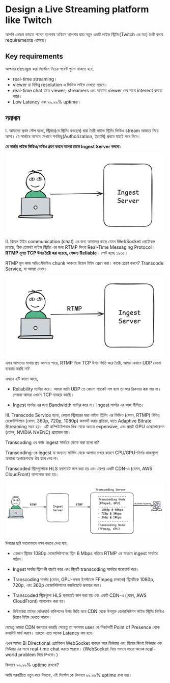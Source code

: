 # Design a Live Streaming platform like Twitch

আপনি এরকম ভাবতে পারেন আপনার অফিসে আপনার দ্বারা নতুন একটি লাইভ স্ট্রিমিং(Twitch এর মত) তৈরী করার requirements এসেছে।

## Key requirements

আপনার design করা সিস্টেমে নিচের পয়েন্ট গুলো থাকতে হবে,

- real-time streaming।
- viewer রা বিভিন্ন resolution এ ভিডিও লাইভ দেখতে পারবে।
- real-time chat যাতে viewer; streamers এবং অন্যান্য viewer দের সাথে interect করতে পারে।
- Low Latency এবং ৯৯.৯৯% uptime।

## সমাধান

I. আমাদের প্রথম স্টেপ হচ্ছে, স্ট্রিমার(যে স্ট্রিমিং করছেন) দ্বারা তৈরী লাইভ স্ট্রিমিং ভিডিও stream আকারে নিয়ে আসা। যে সার্ভারে আসবে সেখানে সবকিছু(Authorization, ইত্যাদি) প্রথমে যাচাই করে নিবে।

**যে সার্ভার লাইভ ভিডিও/অডিও গ্রহণ করবে আমরা তাকে Ingest Server বলবো**।

<p align="center">
  <img src="./images/ls-1.png" alt="ls-1">
</p>

II. রিয়েল টাইম communication (chat) এর জন্য আমাদের কাছে যেমন WebSocket প্রোটোকল রয়েছে, ঠিক তেমনই লাইভ স্ট্রিমিং এর জন্য RTMP কিংবা Real-Time Messaging Protocol। **RTMP মূলত TCP উপর তৈরী করা হয়েছে, সেজন্য Reliable**। পোর্ট হচ্ছে ১৯৩৫।

RTMP মূল কাজ অডিও/ভিডিও chunk আকারে রিয়েল টাইম প্রেরণ করা। কাকে প্রেরণ করবে? Transcode Service, যা আমরা দেখব।

<p align="center">
  <img src="./images/ls-2.png" alt="ls-2">
</p>

এখন আমাদের মাথায় প্রশ্ন আসতে পারে, RTMP নিজে TCP উপর ভিত্তি করে তৈরী, আমরা এখানে UDP কেনো ব্যবহার করছি না?

এখানে ২টি কারণ আছে,

- Reliability ম্যাটার করে। আমরা জানি UDP তে কোনো প্যাকেট লস হলে তা আর রিকভার করা যায় না। সেজন্য আমরা এখানে TCP ব্যবহার করছি।

- Ingest সার্ভার এর জন্য Bandwidth ম্যাটার করে না। Ingest সার্ভার এর কাজ সীমিত।

III. Transcode Service হলো, কোনো স্ট্রিমারের দ্বারা লাইভ স্ট্রিমিং এর ভিডিও (যেমন, RTMP) বিভিন্ন রেজোলিউশনে (যেমন, 360p, 720p, 1080p) কনভার্ট করার প্রক্রিয়া, যাতে Adaptive Bitrate Streaming সম্ভব হয়। এটি কম্পিউটেশনাল দিক থেকে অত্যন্ত expensive, এবং প্রায়ই GPU এক্সেলোরেশন (যেমন, NVIDIA NVENC) প্রয়োজন হয়।

Transcoding এর কাজ Ingest সার্ভারে কেনো করা হলো না?

Transcoding-কে ingest বা অন্যান্য সার্ভিস থেকে আলাদা রাখার কারণে CPU/GPU-নির্ভর কাজগুলো অন্যান্য অপারেশনকে ধীর করে দেয় না।

Transcoded স্ট্রিমগুলোকে HLS ফরম্যাটে ভাগ করা হয় এবং এরপর একটি CDN-এ (যেমন, AWS CloudFront) আপলোড করা হয়।

<p align="center">
  <img src="./images/ls-3.png" alt="ls-3">
</p>

উপরের ছবি ভালোভাবে লক্ষ্য করলে দেখা যায়,

- একজন স্ট্রিমার 1080p রেজোলিউশনের স্ট্রিম 6 Mbps গতিতে RTMP এর মাধ্যমে ingest সার্ভারে পাঠান।

- Ingest সার্ভার স্ট্রিম কী যাচাই করে এবং স্ট্রিমটি transcoding সার্ভারে ফরোয়ার্ড করে।

- Transcoding সার্ভার (যেমন, GPU-সক্ষম ইনস্ট্যান্সে FFmpeg চালানো) স্ট্রিমটিকে 1080p, 720p, এবং 360p রেজোলিউশনের ভ্যারিয়েন্টে রূপান্তর করে।

- Transcoded স্ট্রিমগুলো HLS ফরম্যাটে ভাগ করা হয় এবং একটি CDN-এ (যেমন, AWS CloudFront) আপলোড করা হয়।

- ভিউয়াররা তাদের নেটওয়ার্ক কন্ডিশনের উপর ভিত্তি করে CDN থেকে উপযুক্ত রেজোলিউশন লাইভ স্ট্রিমিং ভিডিও রিয়েল টাইম দেখতে পারবে।

যেহেতু আমরা CDN বজনহার করেছি সেহেতু তা সবসময় user কে নিকটবর্তী Point of Presence থেকে কনটেন্ট সার্ভ করবে। তাহলে এতে অনেক Latency কম হবে।

এখন আমরা Bi Directional প্রোটোকল WebSocket ব্যবহার করে ভিউয়ার এবং স্ট্রিমার কিংবা ভিউয়ার এবং ভিউয়ার এর সাথে real-time chat করতে পারবো। (WebSocket নিয়ে সামনে আরো অনেক real-world problem নিয়ে লিখবো।)

কিভাবে ৯৯.৯৯% uptime রাখবো?

আমি পরবর্তীতে নতুন করে লিখবো, এই সিস্টেম কে কিভাবে ৯৯.৯৯% uptime রাখা যায়।
